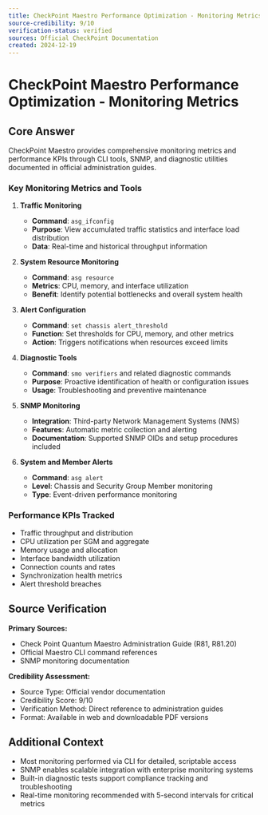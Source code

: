 ```yaml
---
title: CheckPoint Maestro Performance Optimization - Monitoring Metrics
source-credibility: 9/10
verification-status: verified
sources: Official CheckPoint Documentation
created: 2024-12-19
---
```


# CheckPoint Maestro Performance Optimization - Monitoring Metrics

## Core Answer

CheckPoint Maestro provides comprehensive monitoring metrics and performance KPIs through CLI tools, SNMP, and diagnostic utilities documented in official administration guides.

### Key Monitoring Metrics and Tools

1. **Traffic Monitoring**
   - **Command**: `asg_ifconfig`
   - **Purpose**: View accumulated traffic statistics and interface load distribution
   - **Data**: Real-time and historical throughput information

2. **System Resource Monitoring**
   - **Command**: `asg resource`
   - **Metrics**: CPU, memory, and interface utilization
   - **Benefit**: Identify potential bottlenecks and overall system health

3. **Alert Configuration**
   - **Command**: `set chassis alert_threshold`
   - **Function**: Set thresholds for CPU, memory, and other metrics
   - **Action**: Triggers notifications when resources exceed limits

4. **Diagnostic Tools**
   - **Command**: `smo verifiers` and related diagnostic commands
   - **Purpose**: Proactive identification of health or configuration issues
   - **Usage**: Troubleshooting and preventive maintenance

5. **SNMP Monitoring**
   - **Integration**: Third-party Network Management Systems (NMS)
   - **Features**: Automatic metric collection and alerting
   - **Documentation**: Supported SNMP OIDs and setup procedures included

6. **System and Member Alerts**
   - **Command**: `asg alert`
   - **Level**: Chassis and Security Group Member monitoring
   - **Type**: Event-driven performance monitoring

### Performance KPIs Tracked

- Traffic throughput and distribution
- CPU utilization per SGM and aggregate
- Memory usage and allocation
- Interface bandwidth utilization
- Connection counts and rates
- Synchronization health metrics
- Alert threshold breaches

## Source Verification

**Primary Sources:**
- Check Point Quantum Maestro Administration Guide (R81, R81.20)
- Official Maestro CLI command references
- SNMP monitoring documentation

**Credibility Assessment:**
- Source Type: Official vendor documentation
- Credibility Score: 9/10
- Verification Method: Direct reference to administration guides
- Format: Available in web and downloadable PDF versions

## Additional Context

- Most monitoring performed via CLI for detailed, scriptable access
- SNMP enables scalable integration with enterprise monitoring systems
- Built-in diagnostic tests support compliance tracking and troubleshooting
- Real-time monitoring recommended with 5-second intervals for critical metrics